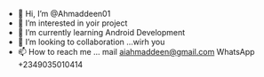 - 👋 Hi, I’m @Ahmaddeen01
- 👀 I’m interested in yoir project
- 🌱 I’m currently learning Android Development
- 💞️ I’m looking to collaboration ...wirh you
- 📫 How to reach me ... mail aiahmaddeen@gmail.com WhatsApp +2349035010414

<!---
Ahmaddeen01/Ahmaddeen01 is a ✨ special ✨ repository because its `README.md` (this file) appears on your GitHub profile.
You can click the Preview link to take a look at your changes.
--->

